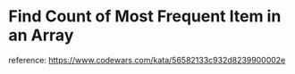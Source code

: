 # Find Count of Most Frequent Item in an Array

reference: https://www.codewars.com/kata/56582133c932d8239900002e